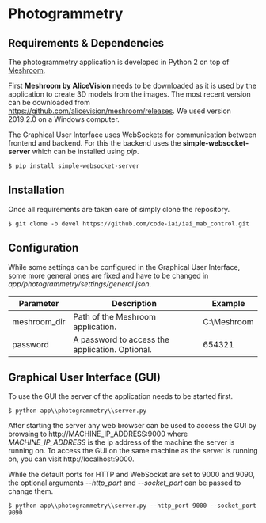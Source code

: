 # Photogrammetry

## Requirements & Dependencies

The photogrammetry application is developed in Python 2 on top of [Meshroom](https://alicevision.org/#meshroom).

First **Meshroom by AliceVision** needs to be downloaded as it is used by the application to create 3D models from the images. The most recent version can be downloaded from https://github.com/alicevision/meshroom/releases. We used version 2019.2.0 on a Windows computer.

The Graphical User Interface uses WebSockets for communication between frontend and backend. For this the backend uses the **simple-websocket-server** which can be installed using _pip_.

```
$ pip install simple-websocket-server
```

## Installation

Once all requirements are taken care of simply clone the repository.

```
$ git clone -b devel https://github.com/code-iai/iai_mab_control.git
```

## Configuration

While some settings can be configured in the Graphical User Interface, some more general ones are fixed and have to be changed in _app/photogrammetry/settings/general.json_.

| Parameter | Description | Example |
|-|-|-|
| meshroom_dir | Path of the Meshroom application. | C:\\Meshroom |
| password | A password to access the application. Optional. | 654321 |

## Graphical User Interface (GUI)

To use the GUI the server of the application needs to be started first.

```
$ python app\\photogrammetry\\server.py
```

After starting the server any web browser can be used to access the GUI by browsing to http://MACHINE_IP_ADDRESS:9000 where _MACHINE_IP_ADDRESS_ is the ip address of the machine the server is running on. To access the GUI on the same machine as the server is running on, you can visit http://localhost:9000.

While the default ports for HTTP and WebSocket are set to 9000 and 9090, the optional arguments _--http_port_ and _--socket_port_ can be passed to change them.

```
$ python app\\photogrammetry\\server.py --http_port 9000 --socket_port 9090
```
